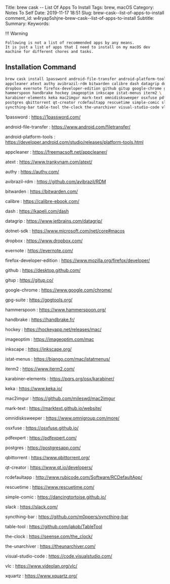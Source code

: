 Title: brew cask -- List Of Apps To Install
Tags: brew, macOS
Category: Notes To Self
Date: 2019-11-17 18:51
Slug: brew-cask--list-of-apps-to-install
comment_id: w4ryap5shjne-brew-cask--list-of-apps-to-install
Subtitle:
Summary:
Keywords:

!!! Warning

    Following is not a list of recommended apps by any means.
    It is just a list of apps that I need to install on my macOS dev machine for different chores and tasks.

## Installation Command

<!-- yaspeller ignore:start -->

```bash
brew cask install 1password android-file-transfer android-platform-tools \
appcleaner atext authy avibrazil-rdm bitwarden calibre dash datagrip dotnet-sdk \
dropbox evernote firefox-developer-edition github gitup google-chrome gpg-suite \
hammerspoon handbrake hockey imageoptim inkscape istat-menus iterm2 \
karabiner-elements keka mac2imgur mark-text omnidisksweeper osxfuse pdfexpert \
postgres qbittorrent qt-creator rcdefaultapp rescuetime simple-comic slack \
syncthing-bar table-tool the-clock the-unarchiver visual-studio-code vlc xquartz
```

1password
: <https://1password.com/>

android-file-transfer
: <https://www.android.com/filetransfer/>

android-platform-tools
: <https://developer.android.com/studio/releases/platform-tools.html>

appcleaner
: <https://freemacsoft.net/appcleaner/>

atext
: <https://www.trankynam.com/atext/>

authy
: <https://authy.com/>

avibrazil-rdm
: <https://github.com/avibrazil/RDM>

bitwarden
: <https://bitwarden.com/>

calibre
: <https://calibre-ebook.com/>

dash
: <https://kapeli.com/dash>

datagrip
: <https://www.jetbrains.com/datagrip/>

dotnet-sdk
: <https://www.microsoft.com/net/core#macos>

dropbox
: <https://www.dropbox.com/>

evernote
: <https://evernote.com/>

firefox-developer-edition
: <https://www.mozilla.org/firefox/developer/>

github
: <https://desktop.github.com/>

gitup
: <https://gitup.co/>

google-chrome
: <https://www.google.com/chrome/>

gpg-suite
: <https://gpgtools.org/>

hammerspoon
: <https://www.hammerspoon.org/>

handbrake
: <https://handbrake.fr/>

hockey
: <https://hockeyapp.net/releases/mac/>

imageoptim
: <https://imageoptim.com/mac>

inkscape
: <https://inkscape.org/>

istat-menus
: <https://bjango.com/mac/istatmenus/>

iterm2
: <https://www.iterm2.com/>

karabiner-elements
: <https://pqrs.org/osx/karabiner/>

keka
: <https://www.keka.io/>

mac2imgur
: <https://github.com/mileswd/mac2imgur>

mark-text
: <https://marktext.github.io/website/>

omnidisksweeper
: <https://www.omnigroup.com/more/>

osxfuse
: <https://osxfuse.github.io/>

pdfexpert
: <https://pdfexpert.com/>

postgres
: <https://postgresapp.com/>

qbittorrent
: <https://www.qbittorrent.org/>

qt-creator
: <https://www.qt.io/developers/>

rcdefaultapp
: <http://www.rubicode.com/Software/RCDefaultApp/>

rescuetime
: <https://www.rescuetime.com/>

simple-comic
: <https://dancingtortoise.github.io/>

slack
: <https://slack.com/>

syncthing-bar
: <https://github.com/m0ppers/syncthing-bar>

table-tool
: <https://github.com/jakob/TableTool>

the-clock
: <https://seense.com/the_clock/>

the-unarchiver
: <https://theunarchiver.com/>

visual-studio-code
: <https://code.visualstudio.com/>

vlc
: <https://www.videolan.org/vlc/>

xquartz
: <https://www.xquartz.org/>

<!-- yaspeller ignore:end -->
